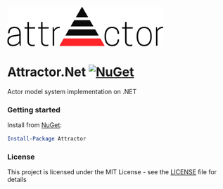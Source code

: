 ![Attractor logo](docs/logo.png)

# Attractor.Net [![NuGet](https://img.shields.io/nuget/v/Attractor.svg)](https://www.nuget.org/packages/Attractor/)

Actor model system implementation on .NET

### Getting started

Install from [NuGet](https://www.nuget.org/packages/Attractor/):

```powershell
Install-Package Attractor
```

### License

This project is licensed under the MIT License - see the [LICENSE](LICENSE) file for details

 
